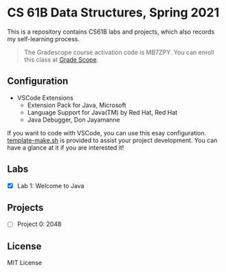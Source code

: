 # CS 61B Data Structures, Spring 2021

This is a repository contains CS61B labs and projects, which also records my self-learning process.

> The Gradescope course activation code is MB7ZPY. You can enroll this class at [Grade Scope](www.gradescope.com).

## Configuration

- VSCode Extensions
  - Extension Pack for Java, Microsoft
  - Language Support for Java(TM) by Red Hat, Red Hat
  - Java Debugger, Don Jayamanne

If you want to code with VSCode, you can use this esay configuration. [template-make.sh](template-make.sh) is provided to assist your project development. You can have a glance at it if you are interested it!

## Labs

- [x] Lab 1: Welcome to Java

## Projects

- [ ] Project 0: 2048

## License

MIT License
